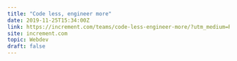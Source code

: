 ```yaml
---
title: "Code less, engineer more"
date: 2019-11-25T15:34:00Z
link: https://increment.com/teams/code-less-engineer-more/?utm_medium=RSS&utm_source=hune
site: increment.com
topic: Webdev
draft: false
---
```


